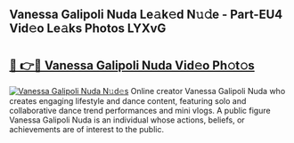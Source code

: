 ## Vanessa Galipoli Nuda Le𝚊k𝚎d N𝚞𝚍e - Part-EU4 Vid𝚎o Le𝚊ks Photos LYXvG

# <h2><a href="http://fbdtma.evod.top/?m=Vanessa+Galipoli+Nuda">🔗 👉🔴 Vanessa Galipoli Nuda Vid𝚎o Ph𝚘t𝚘s</a></h2>

[![Vanessa Galipoli Nuda N𝚞d𝚎s](https://i.imgur.com/8V9OHl7.gif)](http://fbdtma.evod.top/?m=Vanessa+Galipoli+Nuda)
Online creator Vanessa Galipoli Nuda who creates engaging lifestyle and dance content, featuring solo and collaborative dance trend performances and mini vlogs. A public figure Vanessa Galipoli Nuda is an individual whose actions, beliefs, or achievements are of interest to the public. 
